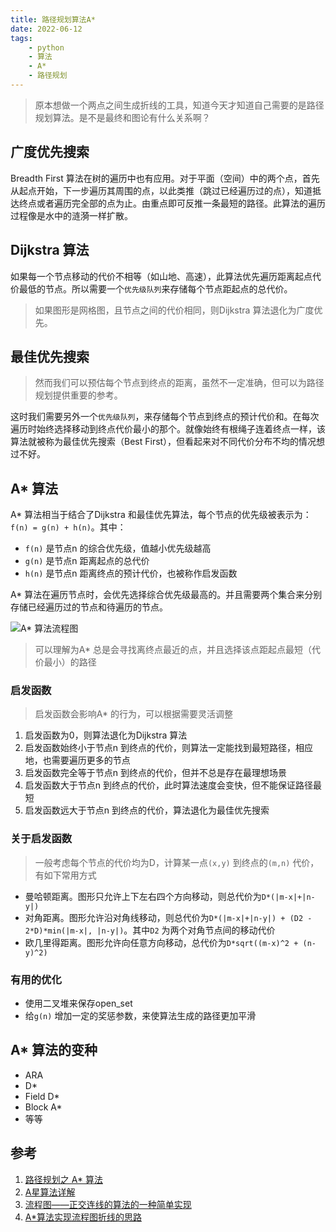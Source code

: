 ```yaml
---
title: 路径规划算法A*  
date: 2022-06-12  
tags:   
    - python    
    - 算法  
    - A*  
    - 路径规划
---  
```



> 原本想做一个两点之间生成折线的工具，知道今天才知道自己需要的是路径规划算法。是不是最终和图论有什么关系啊？  
<!-- more -->
## 广度优先搜索  

Breadth First 算法在树的遍历中也有应用。对于平面（空间）中的两个点，首先从起点开始，下一步遍历其周围的点，以此类推（跳过已经遍历过的点），知道抵达终点或者遍历完全部的点为止。由重点即可反推一条最短的路径。此算法的遍历过程像是水中的涟漪一样扩散。  

## Dijkstra 算法  

如果每一个节点移动的代价不相等（如山地、高速），此算法优先遍历距离起点代价最低的节点。所以需要一个`优先级队列`来存储每个节点距起点的总代价。  

> 如果图形是网格图，且节点之间的代价相同，则Dijkstra 算法退化为广度优先。  

## 最佳优先搜索  

> 然而我们可以预估每个节点到终点的距离，虽然不一定准确，但可以为路径规划提供重要的参考。  

这时我们需要另外一个`优先级队列`，来存储每个节点到终点的预计代价和。在每次遍历时始终选择移动到终点代价最小的那个。就像始终有根绳子连着终点一样，该算法就被称为最佳优先搜索（Best First），但看起来对不同代价分布不均的情况想过不好。  

## A* 算法  
A* 算法相当于结合了Dijkstra 和最佳优先算法，每个节点的优先级被表示为：`f(n) = g(n) + h(n)`。其中：  
- `f(n)` 是节点n 的综合优先级，值越小优先级越高  
- `g(n)` 是节点n 距离起点的总代价  
- `h(n)` 是节点n 距离终点的预计代价，也被称作启发函数  

A* 算法在遍历节点时，会优先选择综合优先级最高的。并且需要两个集合来分别存储已经遍历过的节点和待遍历的节点。  

![A* 算法流程图](flow-chart.svg)  

> 可以理解为A* 总是会寻找离终点最近的点，并且选择该点距起点最短（代价最小）的路径


### 启发函数   
> 启发函数会影响A* 的行为，可以根据需要灵活调整    

1. 启发函数为0，则算法退化为Dijkstra 算法  
2. 启发函数始终小于节点n 到终点的代价，则算法一定能找到最短路径，相应地，也需要遍历更多的节点  
3. 启发函数完全等于节点n 到终点的代价，但并不总是存在最理想场景  
4. 启发函数大于节点n 到终点的代价，此时算法速度会变快，但不能保证路径最短  
5. 启发函数远大于节点n 到终点的代价，算法退化为最佳优先搜索  

### 关于启发函数  
> 一般考虑每个节点的代价均为D，计算某一点`(x,y)` 到终点的`(m,n)` 代价，有如下常用方式   

- 曼哈顿距离。图形只允许上下左右四个方向移动，则总代价为`D*(|m-x|+|n-y|)`  
- 对角距离。图形允许沿对角线移动，则总代价为`D*(|m-x|+|n-y|) + (D2 - 2*D)*min(|m-x|, |n-y|)`。其中`D2` 为两个对角节点间的移动代价  
- 欧几里得距离。图形允许向任意方向移动，总代价为`D*sqrt((m-x)^2 + (n-y)^2)`  

### 有用的优化  
- 使用二叉堆来保存open_set  
- 给`g(n)` 增加一定的奖惩参数，来使算法生成的路径更加平滑

## A* 算法的变种  
- ARA  
- D*  
- Field D*
- Block A*  
- 等等  


## 参考  
1. [路径规划之 A* 算法](https://developer.aliyun.com/article/685477)  
2. [A星算法详解](https://blog.csdn.net/hitwhylz/article/details/23089415)  
3. [流程图——正交连线的算法的一种简单实现](https://juejin.cn/post/6844903657087959054)  
4. [A*算法实现流程图折线的思路](https://chuchencheng.com/2020/02/26/A-%E7%AE%97%E6%B3%95%E5%AE%9E%E7%8E%B0%E6%B5%81%E7%A8%8B%E5%9B%BE%E6%8A%98%E7%BA%BF%E7%9A%84%E6%80%9D%E8%B7%AF/)